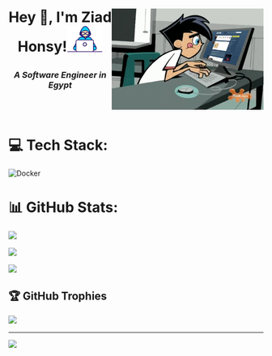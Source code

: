 <h1> <img alt="GIF" src="coder.gif" width=300px height=200px align="right">

<p align="center" >Hey 👋, I'm Ziad Honsy!<img src="Developer.gif" width=70px></h1>

<h3 align="center"><i>A Software Engineer in Egypt</i></h3></br></br>

# 💻 Tech Stack:

![Docker](https://img.shields.io/badge/docker-%230db7ed.svg?style=for-the-badge&logo=docker&logoColor=white)

# 📊 GitHub Stats:

![](https://github-readme-stats.vercel.app/api?username=ZiadHosny&theme=tokyonight&hide_border=false&include_all_commits=false&count_private=false)<br/>

![](https://github-readme-streak-stats.herokuapp.com/?user=ZiadHosny&theme=tokyonight&hide_border=false)<br/>

![](https://github-readme-stats.vercel.app/api/top-langs/?username=ZiadHosny&theme=tokyonight&hide_border=false&include_all_commits=false&count_private=false&layout=compact)

## 🏆 GitHub Trophies

![](https://github-profile-trophy.vercel.app/?username=ZiadHosny&theme=tokyonight&no-frame=true&no-bg=false&margin-w=4)

---

[![](https://visitcount.itsvg.in/api?id=ZiadHosny&icon=0&color=0)](https://visitcount.itsvg.in)
